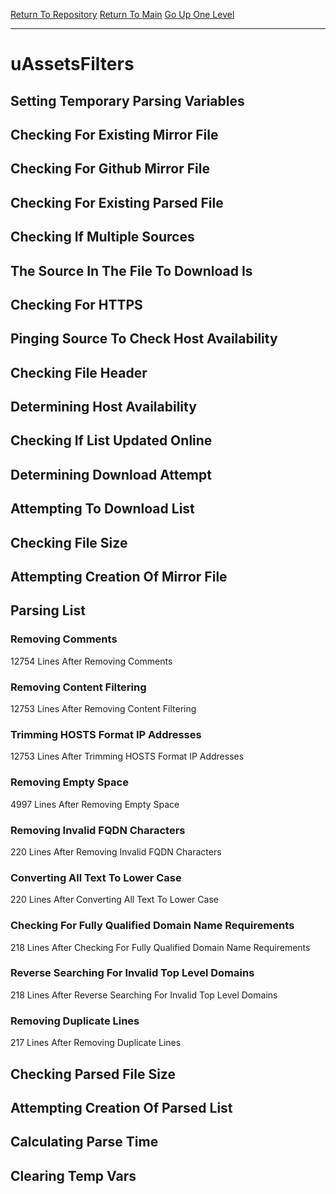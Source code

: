[Return To Repository](https://github.com/deathbybandaid/piholeparser/)
[Return To Main](https://github.com/deathbybandaid/piholeparser/blob/master/RecentRunLogs/Mainlog.md)
[Go Up One Level](https://github.com/deathbybandaid/piholeparser/blob/master/RecentRunLogs/TopLevelScripts/30-Processing-External-Blacklists.md)
____________________________________
# uAssetsFilters
## Setting Temporary Parsing Variables
## Checking For Existing Mirror File
## Checking For Github Mirror File
## Checking For Existing Parsed File
## Checking If Multiple Sources
## The Source In The File To Download Is
## Checking For HTTPS
## Pinging Source To Check Host Availability
## Checking File Header
## Determining Host Availability
## Checking If List Updated Online
## Determining Download Attempt
## Attempting To Download List
## Checking File Size
## Attempting Creation Of Mirror File
## Parsing List
### Removing Comments
12754 Lines After Removing Comments
### Removing Content Filtering
12753 Lines After Removing Content Filtering
### Trimming HOSTS Format IP Addresses
12753 Lines After Trimming HOSTS Format IP Addresses
### Removing Empty Space
4997 Lines After Removing Empty Space
### Removing Invalid FQDN Characters
220 Lines After Removing Invalid FQDN Characters
### Converting All Text To Lower Case
220 Lines After Converting All Text To Lower Case
### Checking For Fully Qualified Domain Name Requirements
218 Lines After Checking For Fully Qualified Domain Name Requirements
### Reverse Searching For Invalid Top Level Domains
218 Lines After Reverse Searching For Invalid Top Level Domains
### Removing Duplicate Lines
217 Lines After Removing Duplicate Lines
## Checking Parsed File Size
## Attempting Creation Of Parsed List
## Calculating Parse Time
## Clearing Temp Vars
